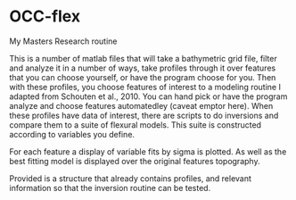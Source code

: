 # OCC-flex
My Masters Research routine

This is a number of matlab files that will take a bathymetric grid file, filter and analyze it in a number of ways, 
take profiles through it over features that you can choose yourself, or have the program choose for you. 
Then with these profiles, you choose features of interest to a modeling routine I adapted from Schouten et al., 2010.
You can hand pick or have the program analyze and choose features automatedley (caveat emptor here). 
When these profiles have data of interest, there are scripts to do inversions and compare them
to a suite of flexural models. This suite is constructed according to variables you define. 

For each feature a display of variable fits by sigma is plotted.
As well as the best fitting model is displayed over the original features topography.  

Provided is a structure that already contains profiles, and relevant information so that the inversion routine can be tested. 
